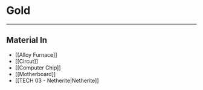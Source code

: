 # Gold
---
## Material In
- [[Alloy Furnace]]
- [[Circut]]
- [[Computer Chip]]
- [[Motherboard]]
- [[TECH 03 - Netherite|Netherite]]